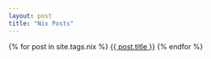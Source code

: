 ```yaml
---
layout: post
title: "Nix Posts"
---
```


{% for post in site.tags.nix %}
  <a href="{{ post.url }}">{{ post.title }}</a>
{% endfor %}
